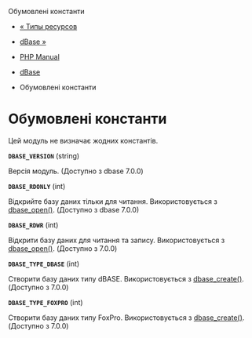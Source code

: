 Обумовлені константи

-   [« Типы ресурсов](dbase.resources.html)
    
-   [dBase »](ref.dbase.html)
    
-   [PHP Manual](index.html)
    
-   [dBase](book.dbase.html)
    
-   Обумовлені константи
    

# Обумовлені константи

Цей модуль не визначає жодних константів.

**`DBASE_VERSION`** (string)

Версія модуль. (Доступно з dbase 7.0.0)

**`DBASE_RDONLY`** (int)

Відкрийте базу даних тільки для читання. Використовується з [dbase\_open()](function.dbase-open.html). (Доступно з dbase 7.0.0)

**`DBASE_RDWR`** (int)

Відкрити базу даних для читання та запису. Використовується з [dbase\_open()](function.dbase-open.html). (Доступно з 7.0.0)

**`DBASE_TYPE_DBASE`** (int)

Створити базу даних типу dBASE. Використовується з [dbase\_create()](function.dbase-create.html). (Доступно з 7.0.0)

**`DBASE_TYPE_FOXPRO`** (int)

Створити базу даних типу FoxPro. Використовується з [dbase\_create()](function.dbase-create.html). (Доступно з 7.0.0)